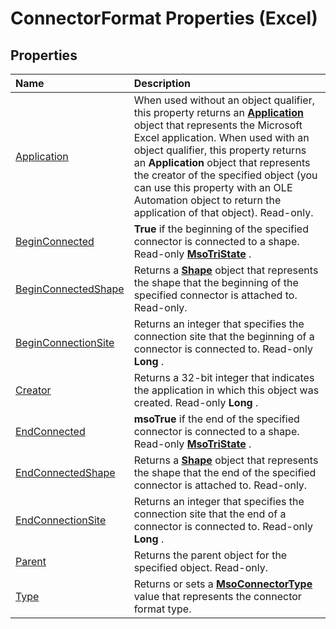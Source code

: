 
# ConnectorFormat Properties (Excel)

## Properties



|**Name**|**Description**|
|:-----|:-----|
|[Application](c605e69b-6335-c925-8fcb-75b5bfa2999a.md)|When used without an object qualifier, this property returns an  **[Application](19b73597-5cf9-4f56-8227-b5211f657f6f.md)** object that represents the Microsoft Excel application. When used with an object qualifier, this property returns an **Application** object that represents the creator of the specified object (you can use this property with an OLE Automation object to return the application of that object). Read-only.|
|[BeginConnected](2ebc4d15-e6f3-a0c9-056e-78004465c60c.md)| **True** if the beginning of the specified connector is connected to a shape. Read-only **[MsoTriState](2036cfc9-be7d-e05c-bec7-af05e3c3c515.md)** .|
|[BeginConnectedShape](9ff6c949-72c7-32e9-d1dc-6a0a3b861135.md)|Returns a  **[Shape](8f01fcd1-b7d9-5216-2de5-40fb6648a403.md)** object that represents the shape that the beginning of the specified connector is attached to. Read-only.|
|[BeginConnectionSite](606f6e75-3375-da45-b177-63318ef5f594.md)|Returns an integer that specifies the connection site that the beginning of a connector is connected to. Read-only  **Long** .|
|[Creator](ba6891ca-344f-25d9-1430-a32652fed7b3.md)|Returns a 32-bit integer that indicates the application in which this object was created. Read-only  **Long** .|
|[EndConnected](e0831e66-f392-5044-0931-97bdab4de9c2.md)| **msoTrue** if the end of the specified connector is connected to a shape. Read-only **[MsoTriState](2036cfc9-be7d-e05c-bec7-af05e3c3c515.md)** .|
|[EndConnectedShape](e13d9b94-aa51-5895-8ad4-c40ba7397331.md)|Returns a  **[Shape](8f01fcd1-b7d9-5216-2de5-40fb6648a403.md)** object that represents the shape that the end of the specified connector is attached to. Read-only.|
|[EndConnectionSite](5791efdb-5cea-739c-b117-0858d8d45f08.md)|Returns an integer that specifies the connection site that the end of a connector is connected to. Read-only  **Long** .|
|[Parent](d9f8adf3-739b-9bca-9725-12733feb2547.md)|Returns the parent object for the specified object. Read-only.|
|[Type](55be2527-9fd5-6930-ff64-e3355a36e9e9.md)|Returns or sets a  **[MsoConnectorType](2c67963f-5cb3-295d-fdf4-df33a283f1af.md)** value that represents the connector format type.|
